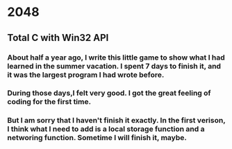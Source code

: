 # 2048

## Total C with Win32 API

###    About half a year ago, I write this little game to show what I had learned in the summer vacation. I spent 7 days to finish it, and it was the largest program I had wrote before. 
###    During those days,I felt very good. I got the great feeling of coding for the first time.
###   But I am sorry that I haven't finish it exactly. In the first verison, I think what I need to add is a local storage function and a networing function. Sometime I will finish it, maybe.
